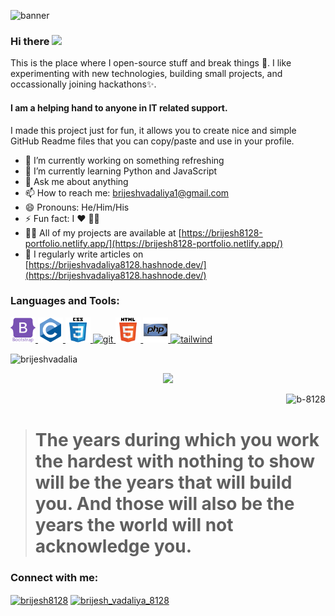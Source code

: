 ![banner](https://user-images.githubusercontent.com/76428127/132983719-39179e9b-6cf0-4feb-873c-36853bd45813.png)

### Hi there <img src="https://raw.githubusercontent.com/ikeyurp/ikeyurp/master/src/Hi.gif" width="30px">

This is the place where I open-source stuff and break things :rofl:. I like experimenting with new technologies, building small projects, and occassionally joining hackathons✨.

#### I am a helping hand to anyone in IT related support.
I made this project just for fun, it allows you to create nice and simple GitHub Readme files that you can copy/paste and use in your profile.



- 🔭 I’m currently working on something refreshing 
- 🌱 I’m currently learning Python and JavaScript   
- 💬 Ask me about anything 
- 📫 How to reach me: brijeshvadaliya1@gmail.com 
- 😄 Pronouns: He/Him/His 
- ⚡ Fun fact: I ❤️ 👨‍💻 
- 👨‍💻 All of my projects are available at [https://brijesh8128-portfolio.netlify.app/](https://brijesh8128-portfolio.netlify.app/)
- 📝 I regularly write articles on [https://brijeshvadaliya8128.hashnode.dev/](https://brijeshvadaliya8128.hashnode.dev/)



<h3 align="left">Languages and Tools:</h3>
<p align="left"> <a href="https://getbootstrap.com" target="_blank" rel="noreferrer"> <img src="https://raw.githubusercontent.com/devicons/devicon/master/icons/bootstrap/bootstrap-plain-wordmark.svg" alt="bootstrap" width="40" height="40"/> </a> <a href="https://www.cprogramming.com/" target="_blank" rel="noreferrer"> <img src="https://raw.githubusercontent.com/devicons/devicon/master/icons/c/c-original.svg" alt="c" width="40" height="40"/> </a> <a href="https://www.w3schools.com/css/" target="_blank" rel="noreferrer"> <img src="https://raw.githubusercontent.com/devicons/devicon/master/icons/css3/css3-original-wordmark.svg" alt="css3" width="40" height="40"/> </a> <a href="https://git-scm.com/" target="_blank" rel="noreferrer"> <img src="https://www.vectorlogo.zone/logos/git-scm/git-scm-icon.svg" alt="git" width="40" height="40"/> </a> <a href="https://www.w3.org/html/" target="_blank" rel="noreferrer"> <img src="https://raw.githubusercontent.com/devicons/devicon/master/icons/html5/html5-original-wordmark.svg" alt="html5" width="40" height="40"/> </a> <a href="https://www.php.net" target="_blank" rel="noreferrer"> <img src="https://raw.githubusercontent.com/devicons/devicon/master/icons/php/php-original.svg" alt="php" width="40" height="40"/> </a> <a href="https://tailwindcss.com/" target="_blank" rel="noreferrer"> <img src="https://www.vectorlogo.zone/logos/tailwindcss/tailwindcss-icon.svg" alt="tailwind" width="40" height="40"/> </a> </p>


<p><img align="center" src="https://github-readme-streak-stats.herokuapp.com/?user=brijeshvadalia&" alt="brijeshvadalia" /></p>



<div align="center"><img src="https://raw.githubusercontent.com/ikeyurp/ikeyurp/master/src/Comp-Man.gif"></div>
 
 <p align="right"> <img src="https://komarev.com/ghpvc/?username=b-8128&label=Profile%20views&color=0e75b6&style=flat" alt="b-8128" /> </p>
 
 
 
 ><h1> The years during which you work the hardest with nothing to show will be the years that will  build you. And those will also be the years the world will not acknowledge you.</h1>

<h3 align="left">Connect with me:</h3>
<p align="left">
<a href="https://linkedin.com/in/brijesh8128" target="blank"><img align="center" src="https://raw.githubusercontent.com/rahuldkjain/github-profile-readme-generator/master/src/images/icons/Social/linked-in-alt.svg" alt="brijesh8128" height="30" width="40" /></a>
<a href="https://instagram.com/brijesh_vadaliya_8128" target="blank"><img align="center" src="https://raw.githubusercontent.com/rahuldkjain/github-profile-readme-generator/master/src/images/icons/Social/instagram.svg" alt="brijesh_vadaliya_8128" height="30" width="40" /></a>
</p>



